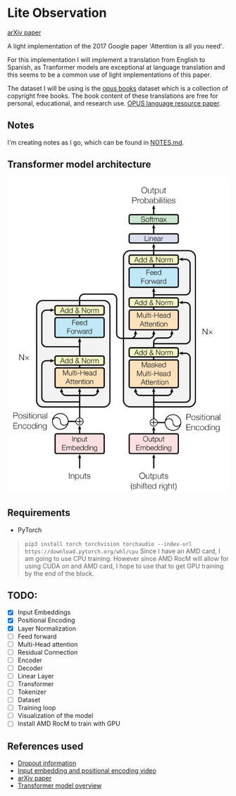 # Lite Observation
[arXiv paper](https://arxiv.org/abs/1706.03762)

A light implementation of the 2017 Google paper 'Attention is all you need'.

For this implementation I will implement a translation from English to Spanish, as Tranformer models are exceptional at language 
translation and this seems to be a common use of light implementations of this paper.

The dataset I will be using is the [opus books](https://opus.nlpl.eu/Books.php) dataset which is a collection of copyright free books.
The book content of these translations are free for personal, educational, and research use. 
[OPUS language resource paper](http://www.lrec-conf.org/proceedings/lrec2012/pdf/463_Paper.pdf).

## Notes
I'm creating notes as I go, which can be found in [NOTES.md](./NOTES.md).

## Transformer model architecture
![Transformer model](./resources/transformer-model.png)


## Requirements
- PyTorch
> `pip3 install torch torchvision torchaudio --index-url https://download.pytorch.org/whl/cpu`
Since I have an AMD card, I am going to use CPU training. However since AMD RocM will allow for using CUDA on
and AMD card, I hope to use that to get GPU training by the end of the block.

## TODO:
- [X] Input Embeddings
- [X] Positional Encoding
- [X] Layer Normalization
- [ ] Feed forward
- [ ] Multi-Head attention
- [ ] Residual Connection
- [ ] Encoder
- [ ] Decoder
- [ ] Linear Layer
- [ ] Transformer
- [ ] Tokenizer
- [ ] Dataset
- [ ] Training loop
- [ ] Visualization of the model
- [ ] Install AMD RocM to train with GPU

## References used
- [Dropout information](https://machinelearningmastery.com/dropout-for-regularizing-deep-neural-networks/)
- [Input embedding and positional encoding video](https://www.youtube.com/watch?v=3mTsYm9qQFA)
- [arXiv paper](https://arxiv.org/abs/1706.03762)
- [Transformer model overview](https://www.youtube.com/watch?v=4Bdc55j80l8)
